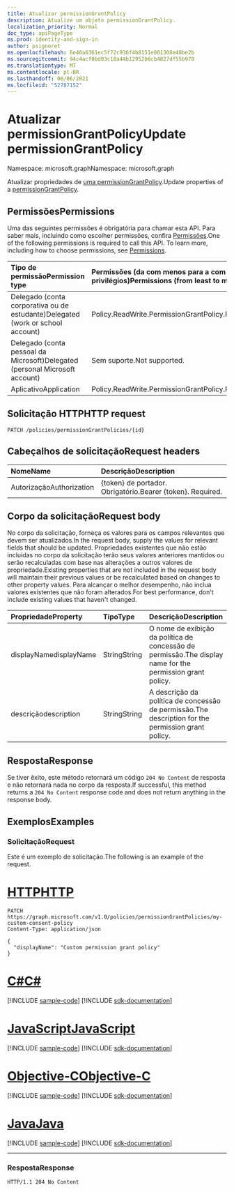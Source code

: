 ```yaml
---
title: Atualizar permissionGrantPolicy
description: Atualize um objeto permissionGrantPolicy.
localization_priority: Normal
doc_type: apiPageType
ms.prod: identity-and-sign-in
author: psignoret
ms.openlocfilehash: 6e40a6361ec5f72c936f4b8151e001308e48be2b
ms.sourcegitcommit: 94c4acf8bd03c10a44b12952b6cb4827df55b978
ms.translationtype: MT
ms.contentlocale: pt-BR
ms.lasthandoff: 06/06/2021
ms.locfileid: "52787152"
---
```

# <a name="update-permissiongrantpolicy"></a><span data-ttu-id="f9049-103">Atualizar permissionGrantPolicy</span><span class="sxs-lookup"><span data-stu-id="f9049-103">Update permissionGrantPolicy</span></span>

<span data-ttu-id="f9049-104">Namespace: microsoft.graph</span><span class="sxs-lookup"><span data-stu-id="f9049-104">Namespace: microsoft.graph</span></span>

<span data-ttu-id="f9049-105">Atualizar propriedades de  [uma permissionGrantPolicy](../resources/permissiongrantpolicy.md).</span><span class="sxs-lookup"><span data-stu-id="f9049-105">Update properties of a  [permissionGrantPolicy](../resources/permissiongrantpolicy.md).</span></span>

## <a name="permissions"></a><span data-ttu-id="f9049-106">Permissões</span><span class="sxs-lookup"><span data-stu-id="f9049-106">Permissions</span></span>

<span data-ttu-id="f9049-p101">Uma das seguintes permissões é obrigatória para chamar esta API. Para saber mais, incluindo como escolher permissões, confira [Permissões](/graph/permissions-reference).</span><span class="sxs-lookup"><span data-stu-id="f9049-p101">One of the following permissions is required to call this API. To learn more, including how to choose permissions, see [Permissions](/graph/permissions-reference).</span></span>

| <span data-ttu-id="f9049-109">Tipo de permissão</span><span class="sxs-lookup"><span data-stu-id="f9049-109">Permission type</span></span>                        | <span data-ttu-id="f9049-110">Permissões (da com menos para a com mais privilégios)</span><span class="sxs-lookup"><span data-stu-id="f9049-110">Permissions (from least to most privileged)</span></span> |
|:---------------------------------------|:--------------------------------------------|
| <span data-ttu-id="f9049-111">Delegado (conta corporativa ou de estudante)</span><span class="sxs-lookup"><span data-stu-id="f9049-111">Delegated (work or school account)</span></span>     | <span data-ttu-id="f9049-112">Policy.ReadWrite.PermissionGrant</span><span class="sxs-lookup"><span data-stu-id="f9049-112">Policy.ReadWrite.PermissionGrant</span></span> |
| <span data-ttu-id="f9049-113">Delegado (conta pessoal da Microsoft)</span><span class="sxs-lookup"><span data-stu-id="f9049-113">Delegated (personal Microsoft account)</span></span> | <span data-ttu-id="f9049-114">Sem suporte.</span><span class="sxs-lookup"><span data-stu-id="f9049-114">Not supported.</span></span> |
| <span data-ttu-id="f9049-115">Aplicativo</span><span class="sxs-lookup"><span data-stu-id="f9049-115">Application</span></span>                            | <span data-ttu-id="f9049-116">Policy.ReadWrite.PermissionGrant</span><span class="sxs-lookup"><span data-stu-id="f9049-116">Policy.ReadWrite.PermissionGrant</span></span> |

## <a name="http-request"></a><span data-ttu-id="f9049-117">Solicitação HTTP</span><span class="sxs-lookup"><span data-stu-id="f9049-117">HTTP request</span></span>

<!-- { "blockType": "ignored" } -->

```http
PATCH /policies/permissionGrantPolicies/{id}
```

## <a name="request-headers"></a><span data-ttu-id="f9049-118">Cabeçalhos de solicitação</span><span class="sxs-lookup"><span data-stu-id="f9049-118">Request headers</span></span>

| <span data-ttu-id="f9049-119">Nome</span><span class="sxs-lookup"><span data-stu-id="f9049-119">Name</span></span>           | <span data-ttu-id="f9049-120">Descrição</span><span class="sxs-lookup"><span data-stu-id="f9049-120">Description</span></span>                |
|:---------------|:---------------------------|
| <span data-ttu-id="f9049-121">Autorização</span><span class="sxs-lookup"><span data-stu-id="f9049-121">Authorization</span></span>  | <span data-ttu-id="f9049-p102">{token} de portador. Obrigatório.</span><span class="sxs-lookup"><span data-stu-id="f9049-p102">Bearer {token}. Required.</span></span>  |

## <a name="request-body"></a><span data-ttu-id="f9049-124">Corpo da solicitação</span><span class="sxs-lookup"><span data-stu-id="f9049-124">Request body</span></span>

<span data-ttu-id="f9049-125">No corpo da solicitação, forneça os valores para os campos relevantes que devem ser atualizados.</span><span class="sxs-lookup"><span data-stu-id="f9049-125">In the request body, supply the values for relevant fields that should be updated.</span></span> <span data-ttu-id="f9049-126">Propriedades existentes que não estão incluídas no corpo da solicitação terão seus valores anteriores mantidos ou serão recalculadas com base nas alterações a outros valores de propriedade.</span><span class="sxs-lookup"><span data-stu-id="f9049-126">Existing properties that are not included in the request body will maintain their previous values or be recalculated based on changes to other property values.</span></span> <span data-ttu-id="f9049-127">Para alcançar o melhor desempenho, não inclua valores existentes que não foram alterados.</span><span class="sxs-lookup"><span data-stu-id="f9049-127">For best performance, don't include existing values that haven't changed.</span></span>

| <span data-ttu-id="f9049-128">Propriedade</span><span class="sxs-lookup"><span data-stu-id="f9049-128">Property</span></span>     | <span data-ttu-id="f9049-129">Tipo</span><span class="sxs-lookup"><span data-stu-id="f9049-129">Type</span></span> |<span data-ttu-id="f9049-130">Descrição</span><span class="sxs-lookup"><span data-stu-id="f9049-130">Description</span></span>|
|:---------------|:--------|:----------|
| <span data-ttu-id="f9049-131">displayName</span><span class="sxs-lookup"><span data-stu-id="f9049-131">displayName</span></span> | <span data-ttu-id="f9049-132">String</span><span class="sxs-lookup"><span data-stu-id="f9049-132">String</span></span> |<span data-ttu-id="f9049-133">O nome de exibição da política de concessão de permissão.</span><span class="sxs-lookup"><span data-stu-id="f9049-133">The display name for the permission grant policy.</span></span>|
| <span data-ttu-id="f9049-134">descrição</span><span class="sxs-lookup"><span data-stu-id="f9049-134">description</span></span> |<span data-ttu-id="f9049-135">String</span><span class="sxs-lookup"><span data-stu-id="f9049-135">String</span></span>| <span data-ttu-id="f9049-136">A descrição da política de concessão de permissão.</span><span class="sxs-lookup"><span data-stu-id="f9049-136">The description for the permission grant policy.</span></span>|

## <a name="response"></a><span data-ttu-id="f9049-137">Resposta</span><span class="sxs-lookup"><span data-stu-id="f9049-137">Response</span></span>

<span data-ttu-id="f9049-138">Se tiver êxito, este método retornará um código `204 No Content` de resposta e não retornará nada no corpo da resposta.</span><span class="sxs-lookup"><span data-stu-id="f9049-138">If successful, this method returns a `204 No Content` response code and does not return anything in the response body.</span></span>

## <a name="examples"></a><span data-ttu-id="f9049-139">Exemplos</span><span class="sxs-lookup"><span data-stu-id="f9049-139">Examples</span></span>

### <a name="request"></a><span data-ttu-id="f9049-140">Solicitação</span><span class="sxs-lookup"><span data-stu-id="f9049-140">Request</span></span>

<span data-ttu-id="f9049-141">Este é um exemplo de solicitação.</span><span class="sxs-lookup"><span data-stu-id="f9049-141">The following is an example of the request.</span></span>


# <a name="http"></a>[<span data-ttu-id="f9049-142">HTTP</span><span class="sxs-lookup"><span data-stu-id="f9049-142">HTTP</span></span>](#tab/http)
<!-- {
  "blockType": "request",
  "name": "update_permissiongrantpolicy"
}-->

```http
PATCH https://graph.microsoft.com/v1.0/policies/permissionGrantPolicies/my-custom-consent-policy
Content-Type: application/json

{
  "displayName": "Custom permission grant policy"
}
```
# <a name="c"></a>[<span data-ttu-id="f9049-143">C#</span><span class="sxs-lookup"><span data-stu-id="f9049-143">C#</span></span>](#tab/csharp)
[!INCLUDE [sample-code](../includes/snippets/csharp/update-permissiongrantpolicy-csharp-snippets.md)]
[!INCLUDE [sdk-documentation](../includes/snippets/snippets-sdk-documentation-link.md)]

# <a name="javascript"></a>[<span data-ttu-id="f9049-144">JavaScript</span><span class="sxs-lookup"><span data-stu-id="f9049-144">JavaScript</span></span>](#tab/javascript)
[!INCLUDE [sample-code](../includes/snippets/javascript/update-permissiongrantpolicy-javascript-snippets.md)]
[!INCLUDE [sdk-documentation](../includes/snippets/snippets-sdk-documentation-link.md)]

# <a name="objective-c"></a>[<span data-ttu-id="f9049-145">Objective-C</span><span class="sxs-lookup"><span data-stu-id="f9049-145">Objective-C</span></span>](#tab/objc)
[!INCLUDE [sample-code](../includes/snippets/objc/update-permissiongrantpolicy-objc-snippets.md)]
[!INCLUDE [sdk-documentation](../includes/snippets/snippets-sdk-documentation-link.md)]

# <a name="java"></a>[<span data-ttu-id="f9049-146">Java</span><span class="sxs-lookup"><span data-stu-id="f9049-146">Java</span></span>](#tab/java)
[!INCLUDE [sample-code](../includes/snippets/java/update-permissiongrantpolicy-java-snippets.md)]
[!INCLUDE [sdk-documentation](../includes/snippets/snippets-sdk-documentation-link.md)]

---


### <a name="response"></a><span data-ttu-id="f9049-147">Resposta</span><span class="sxs-lookup"><span data-stu-id="f9049-147">Response</span></span>

<!-- {
  "blockType": "response"
} -->

```http
HTTP/1.1 204 No Content
```
